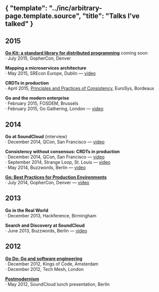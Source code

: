 {
	"template": "../inc/arbitrary-page.template.source",
	"title": "Talks I've talked"
}
---

## 2015

**[Go Kit: a standard library for distributed programming](http://gophercon.com/talks/go-kit/)** <span class="new">coming soon</span> <br/>
· July 2015, GopherCon, Denver

**Mapping a microservices architecture** <br/>
· May 2015, SREcon Europe, Dublin — [video](https://www.usenix.org/conference/srecon15europe/program/presentation/bourgon)

**CRDTs in production** <br/>
· April 2015, [Principles and Practices of Consistency](http://papoc.di.uminho.pt/index.html), EuroSys,
Bordeaux

**Go and the modern enterprise** <br/>
· February 2015, FOSDEM, Brussels <br/>
· February 2015, Go Gathering, London — [video](https://www.youtube.com/watch?v=iFR_7AKkJFU)

## 2014

**Go at SoundCloud** (interview) <br/>
· December 2014, QCon, San Francisco — [video](http://www.infoq.com/interviews/bourgon-crdt-go)

**Consistency without consensus: CRDTs in production** <br/>
· December 2014, QCon, San Francisco — [video](http://www.infoq.com/presentations/crdt-soundcloud)<br/>
· September 2014, Strange Loop, St. Louis — [video](https://www.youtube.com/watch?v=em9zLzM8O7c)<br/>
· May 2014, Buzzwords, Berlin — [video](https://www.youtube.com/watch?v=U6xLcIf1Qlw)

**[Go: Best Practices for Production Environments](http://peter.bourgon.org/go-in-production)** <br/>
· July 2014, GopherCon, Denver — [video](https://www.youtube.com/watch?v=Y1-RLAl7iOI)

## 2013

**Go in the Real World** <br/>
· December 2013, Hackference, Birmingham

**Search and Discovery at SoundCloud** <br/>
· June 2013, Buzzwords, Berlin — [video](https://www.youtube.com/watch?v=qI584upmYTY)

## 2012

**[Go Do: Go and software engineering](http://peter.bourogn.org/go-do)** <br/>
· December 2012, Kings of Code, Amsterdam <br/>
· December 2012, Tech Mesh, London

**[Postmodernism](http://peter.bourgon.org/postmodernism)** <br/>
· May 2012, SoundCloud lunch presentation, Berlin

